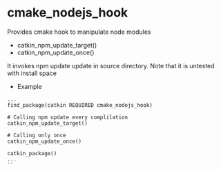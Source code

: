 cmake_nodejs_hook
===============

Provides cmake hook to manipulate node modules

* catkin_npm_update_target()
* catkin_npm_update_once()

It invokes npm update update in source directory. 
Note that it is untested with install space

* Example
```
...
find_package(catkin REQUIRED cmake_nodejs_hook)

# Calling npm update every complilation
catkin_npm_update_target()

# Calling only once 
catkin_npm_update_once()

catkin_package()
...
``
